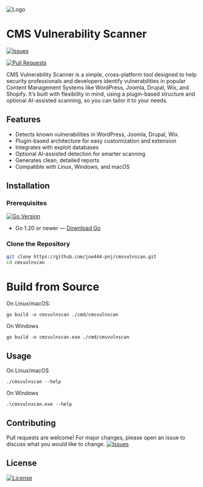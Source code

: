 
![Logo](https://files.catbox.moe/9y029x.png)



# CMS Vulnerability Scanner

[![Issues](https://img.shields.io/github/issues/joe444-pnj/cmsvulnscan)](https://github.com/joe444-pnj/cmsvulnscan/issues)

[![Pull Requests](https://img.shields.io/github/issues-pr/joe444-pnj/cmsvulnscan)](https://github.com/joe444-pnj/cmsvulnscan/pulls)

CMS Vulnerability Scanner is a simple, cross-platform tool designed to help security professionals and developers identify vulnerabilities in popular Content Management Systems like WordPress, Joomla, Drupal, Wix, and Shopify. It’s built with flexibility in mind, using a plugin-based structure and optional AI-assisted scanning, so you can tailor it to your needs.

## Features
- Detects known vulnerabilities in WordPress, Joomla, Drupal, Wix.
- Plugin-based architecture for easy customization and extension
- Integrates with exploit databases
- Optional AI-assisted detection for smarter scanning
- Generates clean, detailed reports
- Compatible with Linux, Windows, and macOS

##  Installation

### Prerequisites
[![Go Version](https://img.shields.io/badge/go-1.20%2B-blue)](https://go.dev/dl)
- Go 1.20 or newer — [Download Go](https://go.dev/dl)


### Clone the Repository
```bash
git clone https://github.com/joe444-pnj/cmsvulnscan.git
cd cmsvulnscan
```
# Build from Source

On Linux/macOS:
```
go build -o cmsvulnscan ./cmd/cmsvulnscan
```
On Windows
```
go build -o cmsvulnscan.exe ./cmd/cmsvulnscan
```

## Usage

On Linux/macOS
```
./cmsvulnscan --help
```
On Windows
```
.\cmsvulnscan.exe --help
```
## Contributing

Pull requests are welcome! For major changes, please open an issue to discuss what you would like to change. [![Issues](https://img.shields.io/github/issues/joe444-pnj/cmsvulnscan)](https://github.com/joe444-pnj/cmsvulnscan/issues)


## License
[![License](https://img.shields.io/github/license/joe444-pnj/cmsvulnscan)](LICENSE)
